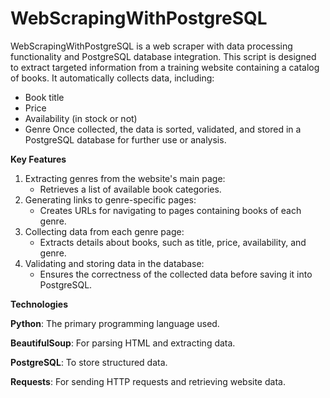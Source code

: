 # WebScrapingWithPostgreSQL
WebScrapingWithPostgreSQL is a web scraper with data processing functionality and PostgreSQL database integration. This script is designed to extract targeted information from a training website containing a catalog of books. It automatically collects data, including:

+ Book title
+ Price
+ Availability (in stock or not)
+ Genre
Once collected, the data is sorted, validated, and stored in a PostgreSQL database for further use or analysis.

**Key Features**
1. Extracting genres from the website's main page:
   + Retrieves a list of available book categories.
2. Generating links to genre-specific pages:
   + Creates URLs for navigating to pages containing books of each genre.
3. Collecting data from each genre page:
   + Extracts details about books, such as title, price, availability, and genre.
4. Validating and storing data in the database:
   + Ensures the correctness of the collected data before saving it into PostgreSQL.

**Technologies**

**Python**: The primary programming language used.

**BeautifulSoup**: For parsing HTML and extracting data.

**PostgreSQL**: To store structured data.

**Requests**: For sending HTTP requests and retrieving website data.

